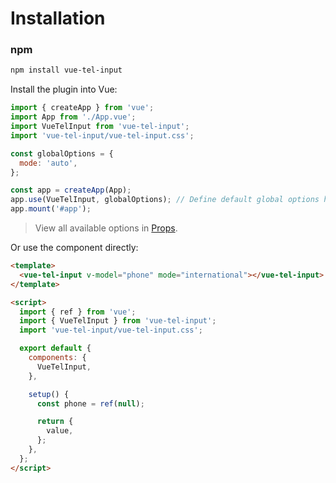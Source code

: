 # Installation

### npm

```bash
npm install vue-tel-input
```

Install the plugin into Vue:

```javascript
import { createApp } from 'vue';
import App from './App.vue';
import VueTelInput from 'vue-tel-input';
import 'vue-tel-input/vue-tel-input.css';

const globalOptions = {
  mode: 'auto',
};

const app = createApp(App);
app.use(VueTelInput, globalOptions); // Define default global options here (optional)
app.mount('#app');
```

> View all available options in [Props](/usage/props).

Or use the component directly:

```html
<template>
  <vue-tel-input v-model="phone" mode="international"></vue-tel-input>
</template>

<script>
  import { ref } from 'vue';
  import { VueTelInput } from 'vue-tel-input';
  import 'vue-tel-input/vue-tel-input.css';

  export default {
    components: {
      VueTelInput,
    },

    setup() {
      const phone = ref(null);

      return {
        value,
      };
    },
  };
</script>
```
